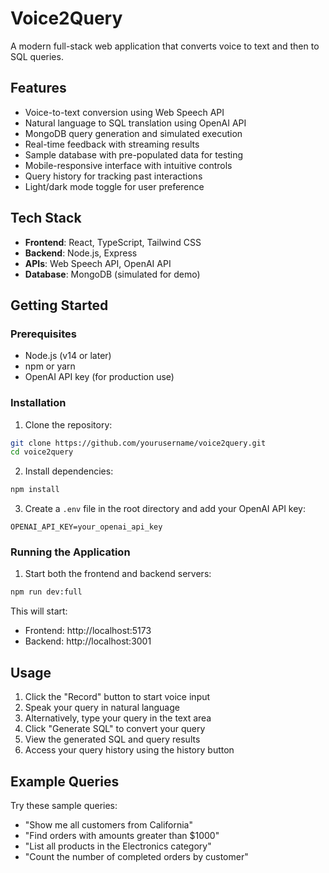 # Voice2Query

A modern full-stack web application that converts voice to text and then to SQL queries.

## Features

- Voice-to-text conversion using Web Speech API
- Natural language to SQL translation using OpenAI API
- MongoDB query generation and simulated execution
- Real-time feedback with streaming results
- Sample database with pre-populated data for testing
- Mobile-responsive interface with intuitive controls
- Query history for tracking past interactions
- Light/dark mode toggle for user preference

## Tech Stack

- **Frontend**: React, TypeScript, Tailwind CSS
- **Backend**: Node.js, Express
- **APIs**: Web Speech API, OpenAI API
- **Database**: MongoDB (simulated for demo)

## Getting Started

### Prerequisites

- Node.js (v14 or later)
- npm or yarn
- OpenAI API key (for production use)

### Installation

1. Clone the repository:

```bash
git clone https://github.com/yourusername/voice2query.git
cd voice2query
```

2. Install dependencies:

```bash
npm install
```

3. Create a `.env` file in the root directory and add your OpenAI API key:

```
OPENAI_API_KEY=your_openai_api_key
```

### Running the Application

1. Start both the frontend and backend servers:

```bash
npm run dev:full
```

This will start:
- Frontend: http://localhost:5173
- Backend: http://localhost:3001

## Usage

1. Click the "Record" button to start voice input
2. Speak your query in natural language
3. Alternatively, type your query in the text area
4. Click "Generate SQL" to convert your query
5. View the generated SQL and query results
6. Access your query history using the history button

## Example Queries

Try these sample queries:

- "Show me all customers from California"
- "Find orders with amounts greater than $1000"
- "List all products in the Electronics category"
- "Count the number of completed orders by customer"
